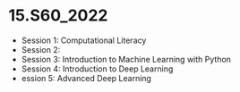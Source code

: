 
# 15.S60_2022

- Session 1: Computational Literacy
- Session 2:
- Session 3: Introduction to Machine Learning with Python
- Session 4: Introduction to Deep Learning
- ession 5: Advanced Deep Learning
